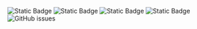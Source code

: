 ![Static Badge](https://img.shields.io/badge/blacklists-60-000000) ![Static Badge](https://img.shields.io/badge/blacklisted-2818162-cc0000) ![Static Badge](https://img.shields.io/badge/whitelisted-2249-00CC00) ![Static Badge](https://img.shields.io/badge/streaming_blacklist-28107-000000) ![GitHub issues](https://img.shields.io/github/issues/fabriziosalmi/blacklists)
